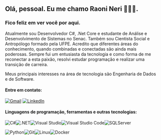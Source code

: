 ## Olá, pessoal. Eu me chamo Raoni Neri 👨🏽‍💻. 

### Fico feliz em ver você por aqui.

Atualmente sou Desenvolvedor C#, .Net Core e estudante de Análise e Desenvolvimento de Sistemas no Senac. Também sou  Cientista Social e Antropólogo formado pela UFPE. Acredito que  diferentes áreas do conhecimento, quando combinadas e conectadas são  ainda mais poderosas. Sempre fui um entusiasta da tecnologia e como  forma de me reconectar a esta paixão, resolvi estudar programação e realizar uma transição de carreira.

Meus principais interesses na área de tecnologia são Engenharia de Dados e de Software.

#### Entre em contato:

<a href="mailto:raonineri@gmail.com"><img alt="Gmail"  src="https://img.shields.io/badge/E--Mail-D14836?style=for-the-badge&logo=gmail&logoColor=white"  /></a> <a href="https://www.linkedin.com/in/raoni-neri/"><img  alt="LinkedIn"  src="https://img.shields.io/badge/linkedin-%230077B5.svg?style=for-the-badge&logo=linkedin&logoColor=white"/></a>


#### Linguagens de programação, ferramentas e outras tecnologias:

<img alt="C#"  src="https://img.shields.io/badge/c%23-%23239120.svg?style=for-the-badge&logo=c-sharp&logoColor=white"/><img alt=".NET"  src="https://img.shields.io/badge/.NET-5C2D91?style=for-the-badge&logo=.net&logoColor=white"/><img alt="Visual Studio"  src="https://img.shields.io/badge/Visual%20Studio-5C2D91.svg?style=for-the-badge&logo=visual-studio&logoColor=white"/><img alt="Visual Studio Code" src="https://img.shields.io/badge/VS  Code-0078d7.svg?style=for-the-badge&logo=visual-studio-code&logoColor=white"/><img alt="SQLServer" src="https://img.shields.io/badge/Microsoft_SQL_Server-CC2927?style=for-the-badge&logo=microsoft-sql-server&logoColor=white" />

<img alt="Python" src="https://img.shields.io/badge/Python-3776AB?style=for-the-badge&logo=python&logoColor=white" /><img alt="Git"  src="https://img.shields.io/badge/git-%23F05033.svg?style=for-the-badge&logo=git&logoColor=white"/><img alt="Linux"  src="https://img.shields.io/badge/Linux-FCC624?style=for-the-badge&logo=linux&logoColor=black"><img alt="Docker" src="https://img.shields.io/badge/Docker-2496ED?style=for-the-badge&logo=docker&logoColor=white" />

<!--
**raonineri/raonineri** is a ✨ _special_ ✨ repository because its `README.md` (this file) appears on your GitHub profile.

Here are some ideas to get you started:

- 🔭 I’m currently working on ...
- 🌱 I’m currently learning ...
- 👯 I’m looking to collaborate on ...
- 🤔 I’m looking for help with ...
- 💬 Ask me about ...
- 📫 How to reach me: ...
- 😄 Pronouns: ...
- ⚡ Fun fact: ...
-->
